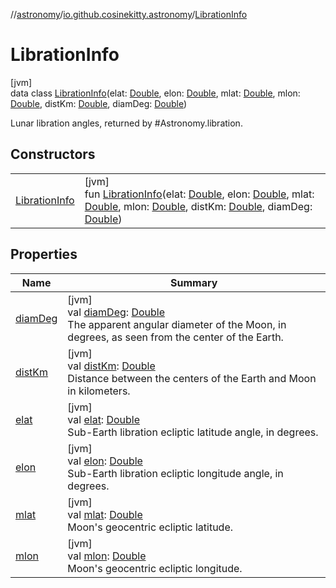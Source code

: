 //[astronomy](../../../index.md)/[io.github.cosinekitty.astronomy](../index.md)/[LibrationInfo](index.md)

# LibrationInfo

[jvm]\
data class [LibrationInfo](index.md)(elat: [Double](https://kotlinlang.org/api/latest/jvm/stdlib/kotlin/-double/index.html), elon: [Double](https://kotlinlang.org/api/latest/jvm/stdlib/kotlin/-double/index.html), mlat: [Double](https://kotlinlang.org/api/latest/jvm/stdlib/kotlin/-double/index.html), mlon: [Double](https://kotlinlang.org/api/latest/jvm/stdlib/kotlin/-double/index.html), distKm: [Double](https://kotlinlang.org/api/latest/jvm/stdlib/kotlin/-double/index.html), diamDeg: [Double](https://kotlinlang.org/api/latest/jvm/stdlib/kotlin/-double/index.html))

Lunar libration angles, returned by #Astronomy.libration.

## Constructors

| | |
|---|---|
| [LibrationInfo](-libration-info.md) | [jvm]<br>fun [LibrationInfo](-libration-info.md)(elat: [Double](https://kotlinlang.org/api/latest/jvm/stdlib/kotlin/-double/index.html), elon: [Double](https://kotlinlang.org/api/latest/jvm/stdlib/kotlin/-double/index.html), mlat: [Double](https://kotlinlang.org/api/latest/jvm/stdlib/kotlin/-double/index.html), mlon: [Double](https://kotlinlang.org/api/latest/jvm/stdlib/kotlin/-double/index.html), distKm: [Double](https://kotlinlang.org/api/latest/jvm/stdlib/kotlin/-double/index.html), diamDeg: [Double](https://kotlinlang.org/api/latest/jvm/stdlib/kotlin/-double/index.html)) |

## Properties

| Name | Summary |
|---|---|
| [diamDeg](diam-deg.md) | [jvm]<br>val [diamDeg](diam-deg.md): [Double](https://kotlinlang.org/api/latest/jvm/stdlib/kotlin/-double/index.html)<br>The apparent angular diameter of the Moon, in degrees, as seen from the center of the Earth. |
| [distKm](dist-km.md) | [jvm]<br>val [distKm](dist-km.md): [Double](https://kotlinlang.org/api/latest/jvm/stdlib/kotlin/-double/index.html)<br>Distance between the centers of the Earth and Moon in kilometers. |
| [elat](elat.md) | [jvm]<br>val [elat](elat.md): [Double](https://kotlinlang.org/api/latest/jvm/stdlib/kotlin/-double/index.html)<br>Sub-Earth libration ecliptic latitude angle, in degrees. |
| [elon](elon.md) | [jvm]<br>val [elon](elon.md): [Double](https://kotlinlang.org/api/latest/jvm/stdlib/kotlin/-double/index.html)<br>Sub-Earth libration ecliptic longitude angle, in degrees. |
| [mlat](mlat.md) | [jvm]<br>val [mlat](mlat.md): [Double](https://kotlinlang.org/api/latest/jvm/stdlib/kotlin/-double/index.html)<br>Moon's geocentric ecliptic latitude. |
| [mlon](mlon.md) | [jvm]<br>val [mlon](mlon.md): [Double](https://kotlinlang.org/api/latest/jvm/stdlib/kotlin/-double/index.html)<br>Moon's geocentric ecliptic longitude. |
